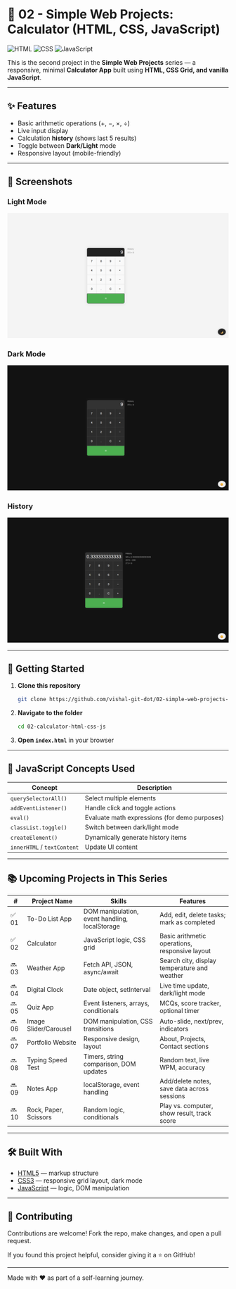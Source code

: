 # 🧮 02 - Simple Web Projects: Calculator (HTML, CSS, JavaScript)

![HTML](https://img.shields.io/badge/HTML5-orange?logo=html5)
![CSS](https://img.shields.io/badge/CSS3-blue?logo=css3)
![JavaScript](https://img.shields.io/badge/JavaScript-yellow?logo=javascript)

This is the second project in the **Simple Web Projects** series — a responsive, minimal **Calculator App** built using **HTML, CSS Grid, and vanilla JavaScript**.

---

## ✨ Features

- Basic arithmetic operations (+, −, ×, ÷)
- Live input display
- Calculation **history** (shows last 5 results)
- Toggle between **Dark/Light** mode
- Responsive layout (mobile-friendly)

---

## 📸 Screenshots

### Light Mode
![screenshot light-mode](assets/Screenshot-1.png)

### Dark Mode
![screenshot dark-mode](assets/Screenshot-2.png)

### History
![screenshot history](assets/Screenshot-3.png)


---

## 🚀 Getting Started

1. **Clone this repository**
   ```bash
   git clone https://github.com/vishal-git-dot/02-simple-web-projects-html-css-js.git
   ```

2. **Navigate to the folder**
   ```bash
   cd 02-calculator-html-css-js
   ```

3. **Open `index.html`** in your browser

---

## 🧠 JavaScript Concepts Used

| Concept                   | Description                                           |
|---------------------------|-------------------------------------------------------|
| `querySelectorAll()`      | Select multiple elements                             |
| `addEventListener()`      | Handle click and toggle actions                      |
| `eval()`                  | Evaluate math expressions (for demo purposes)        |
| `classList.toggle()`      | Switch between dark/light mode                       |
| `createElement()`         | Dynamically generate history items                   |
| `innerHTML` / `textContent` | Update UI content                                 |

---

## 📚 Upcoming Projects in This Series

| #   | Project Name              | Skills                                   | Features                                               |
|-----|---------------------------|------------------------------------------|--------------------------------------------------------|
| ✅ 01 | To-Do List App          | DOM manipulation, event handling, localStorage | Add, edit, delete tasks; mark as completed         |
| ✅ 02 | Calculator              | JavaScript logic, CSS grid               | Basic arithmetic operations, responsive layout         |
| 🔜 03 | Weather App             | Fetch API, JSON, async/await             | Search city, display temperature and weather           |
| 🔜 04 | Digital Clock           | Date object, setInterval                 | Live time update, dark/light mode                     |
| 🔜 05 | Quiz App                | Event listeners, arrays, conditionals    | MCQs, score tracker, optional timer                    |
| 🔜 06 | Image Slider/Carousel   | DOM manipulation, CSS transitions        | Auto-slide, next/prev, indicators                      |
| 🔜 07 | Portfolio Website       | Responsive design, layout                | About, Projects, Contact sections                      |
| 🔜 08 | Typing Speed Test       | Timers, string comparison, DOM updates   | Random text, live WPM, accuracy                        |
| 🔜 09 | Notes App               | localStorage, event handling             | Add/delete notes, save data across sessions            |
| 🔜 10 | Rock, Paper, Scissors   | Random logic, conditionals               | Play vs. computer, show result, track score            |

---

## 🛠️ Built With

- [HTML5](https://developer.mozilla.org/en-US/docs/Web/Guide/HTML/HTML5) — markup structure  
- [CSS3](https://developer.mozilla.org/en-US/docs/Web/CSS) — responsive grid layout, dark mode  
- [JavaScript](https://developer.mozilla.org/en-US/docs/Web/JavaScript) — logic, DOM manipulation  

---

## 🤝 Contributing

Contributions are welcome! Fork the repo, make changes, and open a pull request.

If you found this project helpful, consider giving it a ⭐ on GitHub!

---

Made with ❤️ as part of a self-learning journey.
